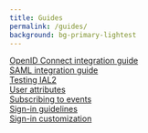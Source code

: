 ```yaml
---
title: Guides
permalink: /guides/
background: bg-primary-lightest
---
```


<div class="guide-row">
  <div class="guide-item">
    <a href="{{ site.baseurl }}/guides/oidc">OpenID Connect integration guide</a>
  </div>
  <div class="guide-item">
    <a href="{{ site.baseurl }}/guides/saml">SAML integration guide</a>
  </div>
  <div class="guide-item">
    <a href="{{ site.baseurl }}/guides/test-ial2">Testing IAL2</a>
  </div>
  <div class="guide-item">
    <a href="{{ site.baseurl }}/guides/attributes">User attributes</a>
  </div>
  <div class="guide-item">
    <a href="{{ site.baseurl }}/guides/events">Subscribing to events</a>
  </div>
  <div class="guide-item">
    <a href="{{ site.baseurl }}/guides/sign-in-guidelines">Sign-in guidelines</a>
  </div>
  <div class="guide-item">
    <a href="{{ site.baseurl }}/guides/sign-in-customization">Sign-in customization</a>
  </div>
</div>
